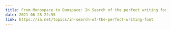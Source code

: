 ```yaml
---
title: From Monospace to Duospace: In Search of the perfect writing font
date: 2021-06-28 22:55
link: https://ia.net/topics/in-search-of-the-perfect-writing-font
---
```

